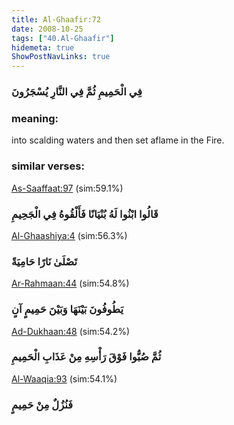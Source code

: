 ```yaml
---
title: Al-Ghaafir:72
date: 2008-10-25
tags: ["40.Al-Ghaafir"]
hidemeta: true 
ShowPostNavLinks: true 
---
```

### فِي الْحَمِيمِ ثُمَّ فِي النَّارِ يُسْجَرُونَ
### meaning: 
into scalding waters and then set aflame in the Fire.
### similar verses: 

[As-Saaffaat:97](/37/97) (sim:59.1%)

### قَالُوا ابْنُوا لَهُ بُنْيَانًا فَأَلْقُوهُ فِي الْجَحِيمِ

[Al-Ghaashiya:4](/88/4) (sim:56.3%)

### تَصْلَىٰ نَارًا حَامِيَةً

[Ar-Rahmaan:44](/55/44) (sim:54.8%)

### يَطُوفُونَ بَيْنَهَا وَبَيْنَ حَمِيمٍ آنٍ

[Ad-Dukhaan:48](/44/48) (sim:54.2%)

### ثُمَّ صُبُّوا فَوْقَ رَأْسِهِ مِنْ عَذَابِ الْحَمِيمِ

[Al-Waaqia:93](/56/93) (sim:54.1%)

### فَنُزُلٌ مِنْ حَمِيمٍ
